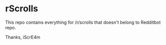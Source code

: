 rScrolls
========
This repo contains everything for /r/scrolls that doesn't belong to Redditbot repo.

Thanks,
iScrE4m
